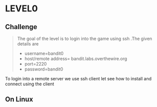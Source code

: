 # **LEVEL0**
## Challenge
> The goal of the level is to login into the game using ssh .The given details are
> - username=bandit0
> - host/remote address= bandit.labs.overthewire.org
> - port=2220
> - password=bandit0

To login into a remote server we use ssh client let see how to install and connect using the client
## On Linux
